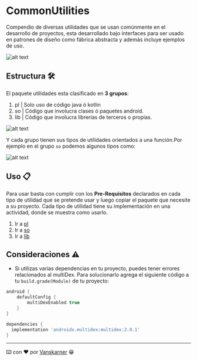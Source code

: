 # CommonUtilities

Compendio de diversas utilidades que se usan comúnmente en el desarrollo de proyectos, esta desarrollado bajo interfaces para ser usado en patrones de diseño como fábrica abstracta y además incluye ejemplos de uso.

![alt text](https://github.com/vanskarner/CommonUtilities/blob/master/pp4.jpg)

## Estructura :hammer_and_wrench:

El paquete utilidades esta clasificado en **3 grupos**:

1. pl  | Solo uso de código java ó kotlin
2. so  | Código que involucra clases ó paquetes android.
3. lib | Código que involucra librerías de terceros o propias.

![alt text](https://github.com/vanskarner/CommonUtilities/blob/master/pp1.png)

Y cada grupo tienen sus tipos de utilidades orientados a una función.Por ejemplo en el grupo `so` podemos algunos tipos como:

![alt text](https://github.com/vanskarner/CommonUtilities/blob/master/pp2.png)

## Uso :clipboard:

Para usar basta con cumplir con los **Pre-Requisitos** declarados en cada tipo de utilidad que se pretende usar y luego copiar el paquete que necesite a su proyecto.
Cada tipo de utilidad tiene su implementación en una actividad, donde se muestra como usarlo.

1. Ir a [pl](https://github.com/vanskarner/CommonUtilities/blob/master/README_PL.md)
2. Ir a [so](https://github.com/vanskarner/CommonUtilities/blob/master/README_SO.md)
3. Ir a [lib](https://github.com/vanskarner/CommonUtilities/blob/master/README_LIB.md)

## Consideraciones :warning:
* Si utilizas varias dependencias en tu proyecto, puedes tener errores relacionados al multiDex. Para solucionarlo agrega el siguiente código a tu `build.grade(Module)` de tu proyecto:

```gradle
android {		
    defaultConfig {        
        multiDexEnabled true        
    }		
}

dependencies {  
  implementation 'androidx.multidex:multidex:2.0.1'  
}
```
---
:keyboard: con :heart: por [Vanskarner](https://github.com/vanskarner)  :grin:
